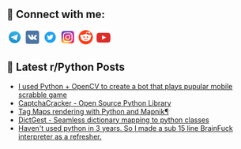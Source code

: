 ## 🔎 Connect with me:
[<img src="https://github.com/bullbesh/bullbesh/blob/main/images/Telegram.png" width="32" height="32" />](https://t.me/bullbesh)
[<img src="https://github.com/bullbesh/bullbesh/blob/main/images/VK.png" width="32" height="32" />](https://vk.com/bullbesh)
[<img src="https://github.com/bullbesh/bullbesh/blob/main/images/Twitter.png" width="32" height="32" />](https://twitter.com/bullbesh1)
[<img src="https://github.com/bullbesh/bullbesh/blob/main/images/Instagram.png" width="32" height="32" />](https://www.instagram.com/bullbesh)
[<img src="https://github.com/bullbesh/bullbesh/blob/main/images/Reddit.png" width="32" height="32" />](https://www.reddit.com/user/bullbesh)
[<img src="https://github.com/bullbesh/bullbesh/blob/main/images/YouTube.png" width="32" height="32" />](https://www.youtube.com/channel/UCtfjRs6uzgq5mfm8S06WTcg)

## 📕 Latest r/Python Posts
<!-- BLOG-POST-LIST:START -->
- [I used Python + OpenCV to create a bot that plays pupular mobile scrabble game](https://www.reddit.com/r/Python/comments/whkkmw/i_used_python_opencv_to_create_a_bot_that_plays/)
- [CaptchaCracker - Open Source Python Library](https://www.reddit.com/r/Python/comments/whk4zw/captchacracker_open_source_python_library/)
- [Tag Maps rendering with Python and Mapnik¶](https://www.reddit.com/r/Python/comments/whii76/tag_maps_rendering_with_python_and_mapnik/)
- [DictGest - Seamless dictionary mapping to python classes](https://www.reddit.com/r/Python/comments/whicso/dictgest_seamless_dictionary_mapping_to_python/)
- [Haven&#39;t used python in 3 years. So I made a sub 15 line BrainFuck interpreter as a refresher.](https://www.reddit.com/r/Python/comments/whhtkg/havent_used_python_in_3_years_so_i_made_a_sub_15/)
<!-- BLOG-POST-LIST:END -->

